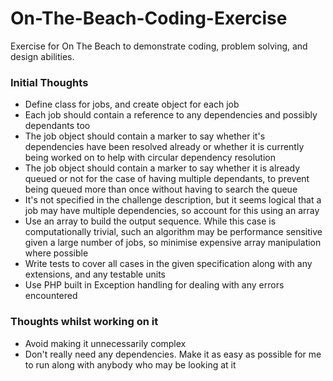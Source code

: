 # On-The-Beach-Coding-Exercise
Exercise for On The Beach to demonstrate coding, problem solving, and design abilities.

### Initial Thoughts
* Define class for jobs, and create object for each job
* Each job should contain a reference to any dependencies and possibly dependants too
* The job object should contain a marker to say whether it's dependencies have been resolved already or whether it is currently being worked on to help with circular dependency resolution
* The job object should contain a marker to say whether it is already queued or not for the case of having multiple dependants, to prevent being queued more than once without having to search the queue
* It's not specified in the challenge description, but it seems logical that a job may have multiple dependencies, so account for this using an array
* Use an array to build the output sequence. While this case is computationally trivial, such an algorithm may be performance sensitive given a large number of jobs, so minimise expensive array manipulation where possible
* Write tests to cover all cases in the given specification along with any extensions, and any testable units
* Use PHP built in Exception handling for dealing with any errors encountered

### Thoughts whilst working on it
* Avoid making it unnecessarily complex
* Don't really need any dependencies. Make it as easy as possible for me to run along with anybody who may be looking at it

